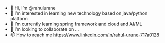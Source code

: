 - 👋 Hi, I’m @rahulurane
- 👀 I’m interested in learning new technology based on java/python platform
- 🌱 I’m currently learning spring framework and cloud and AI/ML 
- 💞️ I’m looking to collaborate on ...
- 📫 How to reach me https://www.linkedin.com/in/rahul-urane-717a0128

<!---
rahulurane/rahulurane is a ✨ special ✨ repository because its `README.md` (this file) appears on your GitHub profile.
You can click the Preview link to take a look at your changes.
--->
